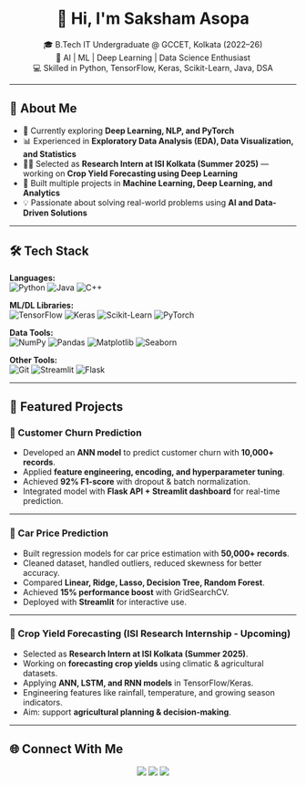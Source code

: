 <h1 align="center">👋 Hi, I'm Saksham Asopa</h1>
<p align="center">
  🎓 B.Tech IT Undergraduate @ GCCET, Kolkata (2022–26)<br>
  🤖 AI | ML | Deep Learning | Data Science Enthusiast<br>
  💻 Skilled in Python, TensorFlow, Keras, Scikit-Learn, Java, DSA
</p>

---

## 🌟 About Me
- 🔭 Currently exploring **Deep Learning, NLP, and PyTorch**  
- 📊 Experienced in **Exploratory Data Analysis (EDA), Data Visualization, and Statistics**  
- 🧑‍🔬 Selected as **Research Intern at ISI Kolkata (Summer 2025)** — working on **Crop Yield Forecasting using Deep Learning**  
- 🚀 Built multiple projects in **Machine Learning, Deep Learning, and Analytics**  
- 💡 Passionate about solving real-world problems using **AI and Data-Driven Solutions**  

---

## 🛠️ Tech Stack

**Languages:**  
![Python](https://img.shields.io/badge/Python-3776AB?style=for-the-badge&logo=python&logoColor=white) 
![Java](https://img.shields.io/badge/Java-007396?style=for-the-badge&logo=openjdk&logoColor=white) 
![C++](https://img.shields.io/badge/C++-00599C?style=for-the-badge&logo=cplusplus&logoColor=white)  

**ML/DL Libraries:**  
![TensorFlow](https://img.shields.io/badge/TensorFlow-FF6F00?style=for-the-badge&logo=tensorflow&logoColor=white)
![Keras](https://img.shields.io/badge/Keras-D00000?style=for-the-badge&logo=keras&logoColor=white) 
![Scikit-Learn](https://img.shields.io/badge/Scikit--Learn-F7931E?style=for-the-badge&logo=scikitlearn&logoColor=white) 
![PyTorch](https://img.shields.io/badge/PyTorch-EE4C2C?style=for-the-badge&logo=pytorch&logoColor=white)  

**Data Tools:**  
![NumPy](https://img.shields.io/badge/Numpy-013243?style=for-the-badge&logo=numpy&logoColor=white) 
![Pandas](https://img.shields.io/badge/Pandas-150458?style=for-the-badge&logo=pandas&logoColor=white) 
![Matplotlib](https://img.shields.io/badge/Matplotlib-ffffff?style=for-the-badge&logo=plotly&logoColor=black) 
![Seaborn](https://img.shields.io/badge/Seaborn-4C72B0?style=for-the-badge&logo=python&logoColor=white)  

**Other Tools:**  
![Git](https://img.shields.io/badge/Git-F05032?style=for-the-badge&logo=git&logoColor=white) 
![Streamlit](https://img.shields.io/badge/Streamlit-FF4B4B?style=for-the-badge&logo=streamlit&logoColor=white) 
![Flask](https://img.shields.io/badge/Flask-000000?style=for-the-badge&logo=flask&logoColor=white)  

---

## 🚀 Featured Projects

### 🔹 Customer Churn Prediction
- Developed an **ANN model** to predict customer churn with **10,000+ records**.  
- Applied **feature engineering, encoding, and hyperparameter tuning**.  
- Achieved **92% F1-score** with dropout & batch normalization.  
- Integrated model with **Flask API + Streamlit dashboard** for real-time prediction.  

---

### 🔹 Car Price Prediction
- Built regression models for car price estimation with **50,000+ records**.  
- Cleaned dataset, handled outliers, reduced skewness for better accuracy.  
- Compared **Linear, Ridge, Lasso, Decision Tree, Random Forest**.  
- Achieved **15% performance boost** with GridSearchCV.  
- Deployed with **Streamlit** for interactive use.  

---

### 🔹 Crop Yield Forecasting (ISI Research Internship - Upcoming)
- Selected as **Research Intern at ISI Kolkata (Summer 2025)**.  
- Working on **forecasting crop yields** using climatic & agricultural datasets.  
- Applying **ANN, LSTM, and RNN models** in TensorFlow/Keras.  
- Engineering features like rainfall, temperature, and growing season indicators.  
- Aim: support **agricultural planning & decision-making**.  

---


## 🌐 Connect With Me
<p align="center">
  <a href="https://www.linkedin.com/in/saksham-asopa-18799a253/"><img src="https://img.shields.io/badge/LinkedIn-0A66C2?style=for-the-badge&logo=linkedin&logoColor=white"/></a>
  <a href="mailto:asopasaksham518@gmail.com"><img src="https://img.shields.io/badge/Email-D14836?style=for-the-badge&logo=gmail&logoColor=white"/></a>
  <a href="https://github.com/SakshamAsopa"><img src="https://img.shields.io/badge/GitHub-171515?style=for-the-badge&logo=github&logoColor=white"/></a>
</p>
